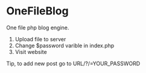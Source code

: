 # OneFileBlog
One file php blog engine.

1. Upload file to server
2. Change $password varible in index.php
3. Visit website


Tip, to add new post go to URL/?/=YOUR_PASSWORD
